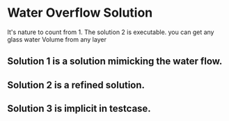 # Water Overflow Solution
It's nature to count from 1.
The solution 2 is executable. you can get any glass water Volume from any layer

## Solution 1 is a solution mimicking the water flow.

## Solution 2 is a refined solution.
## Solution 3 is implicit in testcase.